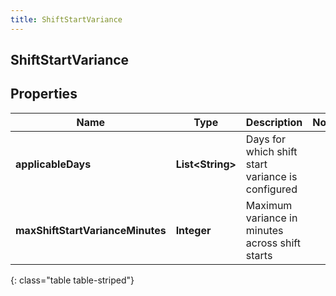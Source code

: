 ```yaml
---
title: ShiftStartVariance
---
```

## ShiftStartVariance


## Properties

| Name | Type | Description | Notes |
| ------------ | ------------- | ------------- | ------------- |
| **applicableDays** | **List&lt;String&gt;** | Days for which shift start variance is configured |  |
| **maxShiftStartVarianceMinutes** | **Integer** | Maximum variance in minutes across shift starts |  |
{: class="table table-striped"}



